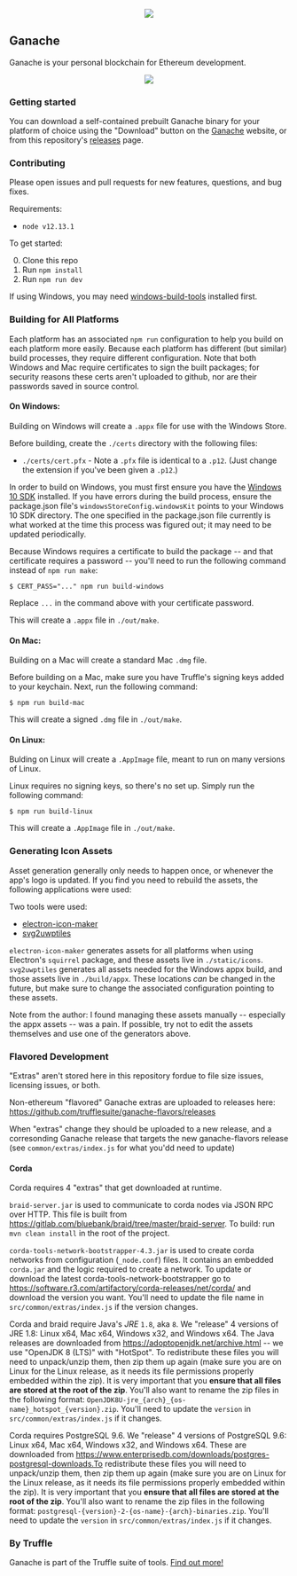 <p align="center">
  <img src="https://github.com/trufflesuite/ganache/blob/develop/static/icons/png/128x128.png?raw=true")
</p>

## Ganache

Ganache is your personal blockchain for Ethereum development. 

<p align="center">
  <img src="https://github.com/trufflesuite/ganache/blob/develop/.github/images/ganache_screenshot.jpg?raw=true"/>
</p>

### Getting started

You can download a self-contained prebuilt Ganache binary for your platform of choice using the "Download" button on the [Ganache](https://trufflesuite.com/ganache/) website, or from this repository's [releases](https://github.com/trufflesuite/ganache/releases) page.

### Contributing

Please open issues and pull requests for new features, questions, and bug fixes.

Requirements:

- `node v12.13.1`

To get started:

0. Clone this repo
0. Run `npm install`
0. Run `npm run dev`

If using Windows, you may need [windows-build-tools](https://www.npmjs.com/package/windows-build-tools) installed first.

### Building for All Platforms

Each platform has an associated `npm run` configuration to help you build on each platform more easily. Because each platform has different (but similar) build processes, they require different configuration. Note that both Windows and Mac require certificates to sign the built packages; for security reasons these certs aren't uploaded to github, nor are their passwords saved in source control. 

#### On Windows:

Building on Windows will create a `.appx` file for use with the Windows Store.

Before building, create the `./certs` directory with the following files:

* `./certs/cert.pfx` - Note a `.pfx` file is identical to a `.p12`. (Just change the extension if you've been given a `.p12`.)

In order to build on Windows, you must first ensure you have the [Windows 10 SDK](https://developer.microsoft.com/en-us/windows/downloads/windows-10-sdk) installed. If you have errors during the build process, ensure the package.json file's `windowsStoreConfig.windowsKit` points to your Windows 10 SDK directory. The one specified in the package.json file currently is what worked at the time this process was figured out; it may need to be updated periodically.

Because Windows requires a certificate to build the package -- and that certificate requires a password -- you'll need to run the following command instead of `npm run make`:

```
$ CERT_PASS="..." npm run build-windows
```

Replace `...` in the command above with your certificate password.

This will create a `.appx` file in `./out/make`.

#### On Mac: 

Building on a Mac will create a standard Mac `.dmg` file.

Before building on a Mac, make sure you have Truffle's signing keys added to your keychain. Next, run the following command:

```
$ npm run build-mac
```

This will create a signed `.dmg` file in `./out/make`. 

#### On Linux: 

Bulding on Linux will create a `.AppImage` file, meant to run on many versions of Linux.

Linux requires no signing keys, so there's no set up. Simply run the following command:

```
$ npm run build-linux
```

This will create a `.AppImage` file in `./out/make`. 

### Generating Icon Assets

Asset generation generally only needs to happen once, or whenever the app's logo is updated. If you find you need to rebuild the assets, the following applications were used: 

Two tools were used:

* [electron-icon-maker](https://www.npmjs.com/package/electron-icon-maker)
* [svg2uwptiles](https://www.npmjs.com/package/svg2uwptiles)

`electron-icon-maker` generates assets for all platforms when using Electron's `squirrel` package, and these assets live in `./static/icons`. `svg2uwptiles` generates all assets needed for the Windows appx build, and those assets live in `./build/appx`. These locations *can* be changed in the future, but make sure to change the associated configuration pointing to these assets.

Note from the author: I found managing these assets manually -- especially the appx assets -- was a pain. If possible, try not to edit the assets themselves and use one of the generators above.

### Flavored Development

"Extras" aren't stored here in this repository fordue to file size issues, licensing issues, or both.

Non-ethereum "flavored" Ganache extras are uploaded to releases here: https://github.com/trufflesuite/ganache-flavors/releases

When "extras" change they should be uploaded to a new release, and a corresonding Ganache release that targets the new ganache-flavors release (see `common/extras/index.js` for what you'dd need to update)

#### Corda

Corda requires 4 "extras" that get downloaded at runtime.

`braid-server.jar` is used to communicate to corda nodes via JSON RPC over HTTP. This file is built from https://gitlab.com/bluebank/braid/tree/master/braid-server. To build: run `mvn clean install` in the root of the project.

`corda-tools-network-bootstrapper-4.3.jar` is used to create corda networks from configuration (`_node.conf`) files. It contains an embedded `corda.jar` and the logic required to create a network. To update or download the latest corda-tools-network-bootstrapper go to https://software.r3.com/artifactory/corda-releases/net/corda/ and download the version you want. You'll need to update the file name in `src/common/extras/index.js` if the version changes.

Corda and braid require Java's *JRE* `1.8`, aka `8`. We "release" 4 versions of JRE 1.8: Linux x64, Mac x64, Windows x32, and Windows x64. The Java releases are downloaded from https://adoptopenjdk.net/archive.html -- we use "OpenJDK 8 (LTS)" with "HotSpot". To redistribute these files you will need to unpack/unzip them, then zip them up again (make sure you are on Linux for the Linux release, as it needs its file permissions properly embedded within the zip). It is very important that you **ensure that all files are stored at the root of the zip**. You'll also want to rename the zip files in the following format: `OpenJDK8U-jre_{arch}_{os-name}_hotspot_{version}.zip`. You'll need to update the `version` in `src/common/extras/index.js` if it changes.

Corda requires PostgreSQL 9.6. We "release" 4 versions of PostgreSQL 9.6: Linux x64, Mac x64, Windows x32, and Windows x64. These are downloaded from https://www.enterprisedb.com/downloads/postgres-postgresql-downloads.To redistribute these files you will need to unpack/unzip them, then zip them up again (make sure you are on Linux for the Linux release, as it needs its file permissions properly embedded within the zip). It is very important that you **ensure that all files are stored at the root of the zip**. You'll also want to rename the zip files in the following format: `postgresql-{version}-2-{os-name}-{arch}-binaries.zip`. You'll need to update the `version` in `src/common/extras/index.js` if it changes.


### By Truffle

Ganache is part of the Truffle suite of tools. [Find out more!](https://trufflesuite.com)
